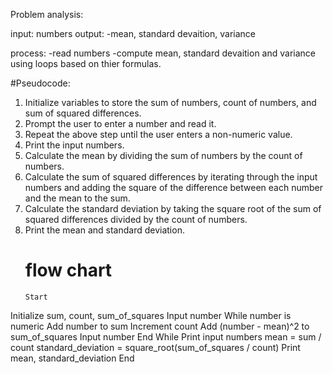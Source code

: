 Problem analysis:

  input:  numbers
output:
-mean, standard devaition, variance

process:
-read numbers
-compute mean, standard devaition and variance using loops based on thier formulas.
  
  #Pseudocode:
  
1. Initialize variables to store the sum of numbers, count of numbers, and sum of squared differences.
2. Prompt the user to enter a number and read it.
3. Repeat the above step until the user enters a non-numeric value.
4. Print the input numbers.
5. Calculate the mean by dividing the sum of numbers by the count of numbers.
6. Calculate the sum of squared differences by iterating through the input numbers and adding the square of the difference between each number and the mean to the sum.
7. Calculate the standard deviation by taking the square root of the sum of squared differences divided by the count of numbers.
8. Print the mean and standard deviation.
   # flow chart
   ```mermaid
   Start
Initialize sum, count, sum_of_squares
Input number
While number is numeric
    Add number to sum
    Increment count
    Add (number - mean)^2 to sum_of_squares
    Input number
End While
Print input numbers
mean = sum / count
standard_deviation = square_root(sum_of_squares / count)
Print mean, standard_deviation
End
```
